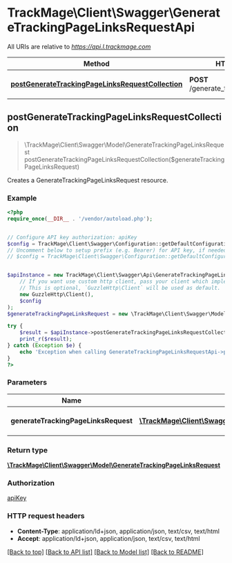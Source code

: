 # TrackMage\Client\Swagger\GenerateTrackingPageLinksRequestApi

All URIs are relative to *https://api.l.trackmage.com*

Method | HTTP request | Description
------------- | ------------- | -------------
[**postGenerateTrackingPageLinksRequestCollection**](GenerateTrackingPageLinksRequestApi.md#postGenerateTrackingPageLinksRequestCollection) | **POST** /generate_tracking_page_links | Creates a GenerateTrackingPageLinksRequest resource.



## postGenerateTrackingPageLinksRequestCollection

> \TrackMage\Client\Swagger\Model\GenerateTrackingPageLinksRequest postGenerateTrackingPageLinksRequestCollection($generateTrackingPageLinksRequest)

Creates a GenerateTrackingPageLinksRequest resource.

### Example

```php
<?php
require_once(__DIR__ . '/vendor/autoload.php');


// Configure API key authorization: apiKey
$config = TrackMage\Client\Swagger\Configuration::getDefaultConfiguration()->setApiKey('Authorization', 'YOUR_API_KEY');
// Uncomment below to setup prefix (e.g. Bearer) for API key, if needed
// $config = TrackMage\Client\Swagger\Configuration::getDefaultConfiguration()->setApiKeyPrefix('Authorization', 'Bearer');


$apiInstance = new TrackMage\Client\Swagger\Api\GenerateTrackingPageLinksRequestApi(
    // If you want use custom http client, pass your client which implements `GuzzleHttp\ClientInterface`.
    // This is optional, `GuzzleHttp\Client` will be used as default.
    new GuzzleHttp\Client(),
    $config
);
$generateTrackingPageLinksRequest = new \TrackMage\Client\Swagger\Model\GenerateTrackingPageLinksRequest(); // \TrackMage\Client\Swagger\Model\GenerateTrackingPageLinksRequest | The new GenerateTrackingPageLinksRequest resource

try {
    $result = $apiInstance->postGenerateTrackingPageLinksRequestCollection($generateTrackingPageLinksRequest);
    print_r($result);
} catch (Exception $e) {
    echo 'Exception when calling GenerateTrackingPageLinksRequestApi->postGenerateTrackingPageLinksRequestCollection: ', $e->getMessage(), PHP_EOL;
}
?>
```

### Parameters


Name | Type | Description  | Notes
------------- | ------------- | ------------- | -------------
 **generateTrackingPageLinksRequest** | [**\TrackMage\Client\Swagger\Model\GenerateTrackingPageLinksRequest**](../Model/GenerateTrackingPageLinksRequest.md)| The new GenerateTrackingPageLinksRequest resource | [optional]

### Return type

[**\TrackMage\Client\Swagger\Model\GenerateTrackingPageLinksRequest**](../Model/GenerateTrackingPageLinksRequest.md)

### Authorization

[apiKey](../../README.md#apiKey)

### HTTP request headers

- **Content-Type**: application/ld+json, application/json, text/csv, text/html
- **Accept**: application/ld+json, application/json, text/csv, text/html

[[Back to top]](#) [[Back to API list]](../../README.md#documentation-for-api-endpoints)
[[Back to Model list]](../../README.md#documentation-for-models)
[[Back to README]](../../README.md)

